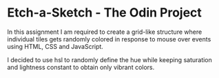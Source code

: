 # **Etch-a-Sketch - The Odin Project**

In this assignment I am required to create a grid-like structure where individual tiles gets randomly colored in response to mouse over events using HTML, CSS and JavaScript.

I decided to use hsl to randomly define the hue while keeping saturation and lightness constant to obtain only vibrant colors.